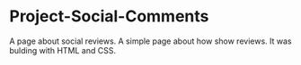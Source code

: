 # Project-Social-Comments
A page about social reviews.
A simple page about how show reviews. It was bulding with HTML and CSS.
